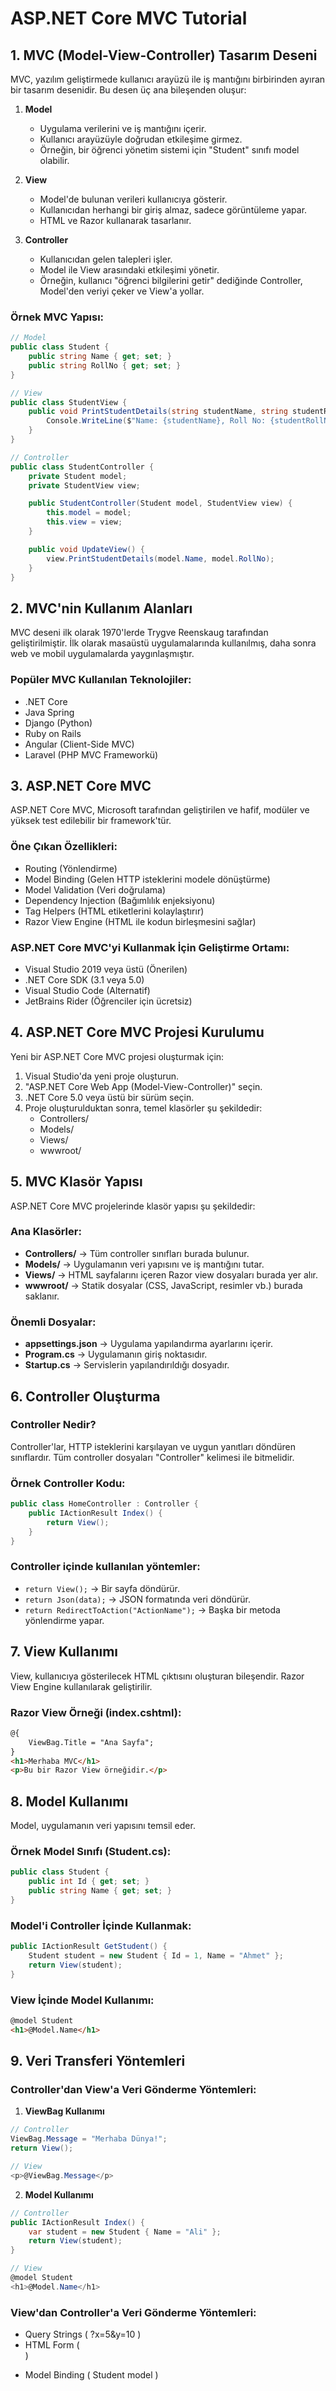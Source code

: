 # ASP.NET Core MVC Tutorial

## 1. MVC (Model-View-Controller) Tasarım Deseni

MVC, yazılım geliştirmede kullanıcı arayüzü ile iş mantığını birbirinden ayıran bir tasarım desenidir. Bu desen üç ana bileşenden oluşur:

1. **Model**
   - Uygulama verilerini ve iş mantığını içerir.
   - Kullanıcı arayüzüyle doğrudan etkileşime girmez.
   - Örneğin, bir öğrenci yönetim sistemi için "Student" sınıfı model olabilir.

2. **View**
   - Model'de bulunan verileri kullanıcıya gösterir.
   - Kullanıcıdan herhangi bir giriş almaz, sadece görüntüleme yapar.
   - HTML ve Razor kullanarak tasarlanır.

3. **Controller**
   - Kullanıcıdan gelen talepleri işler.
   - Model ile View arasındaki etkileşimi yönetir.
   - Örneğin, kullanıcı "öğrenci bilgilerini getir" dediğinde Controller, Model'den veriyi çeker ve View'a yollar.

### Örnek MVC Yapısı:

```csharp
// Model
public class Student {
    public string Name { get; set; }
    public string RollNo { get; set; }
}

// View
public class StudentView {
    public void PrintStudentDetails(string studentName, string studentRollNo) {
        Console.WriteLine($"Name: {studentName}, Roll No: {studentRollNo}");
    }
}

// Controller
public class StudentController {
    private Student model;
    private StudentView view;

    public StudentController(Student model, StudentView view) {
        this.model = model;
        this.view = view;
    }

    public void UpdateView() {
        view.PrintStudentDetails(model.Name, model.RollNo);
    }
}
```

## 2. MVC'nin Kullanım Alanları

MVC deseni ilk olarak 1970'lerde Trygve Reenskaug tarafından geliştirilmiştir. İlk olarak masaüstü uygulamalarında kullanılmış, daha sonra web ve mobil uygulamalarda yaygınlaşmıştır.

### Popüler MVC Kullanılan Teknolojiler:
- .NET Core
- Java Spring
- Django (Python)
- Ruby on Rails
- Angular (Client-Side MVC)
- Laravel (PHP MVC Frameworkü)

## 3. ASP.NET Core MVC

ASP.NET Core MVC, Microsoft tarafından geliştirilen ve hafif, modüler ve yüksek test edilebilir bir framework'tür.

### Öne Çıkan Özellikleri:
- Routing (Yönlendirme)
- Model Binding (Gelen HTTP isteklerini modele dönüştürme)
- Model Validation (Veri doğrulama)
- Dependency Injection (Bağımlılık enjeksiyonu)
- Tag Helpers (HTML etiketlerini kolaylaştırır)
- Razor View Engine (HTML ile kodun birleşmesini sağlar)

### ASP.NET Core MVC'yi Kullanmak İçin Geliştirme Ortamı:
- Visual Studio 2019 veya üstü (Önerilen)
- .NET Core SDK (3.1 veya 5.0)
- Visual Studio Code (Alternatif)
- JetBrains Rider (Öğrenciler için ücretsiz)

## 4. ASP.NET Core MVC Projesi Kurulumu

Yeni bir ASP.NET Core MVC projesi oluşturmak için:

1. Visual Studio'da yeni proje oluşturun.
2. "ASP.NET Core Web App (Model-View-Controller)" seçin.
3. .NET Core 5.0 veya üstü bir sürüm seçin.
4. Proje oluşturulduktan sonra, temel klasörler şu şekildedir:
   - Controllers/
   - Models/
   - Views/
   - wwwroot/

## 5. MVC Klasör Yapısı

ASP.NET Core MVC projelerinde klasör yapısı şu şekildedir:

### Ana Klasörler:
- **Controllers/** → Tüm controller sınıfları burada bulunur.
- **Models/** → Uygulamanın veri yapısını ve iş mantığını tutar.
- **Views/** → HTML sayfalarını içeren Razor view dosyaları burada yer alır.
- **wwwroot/** → Statik dosyalar (CSS, JavaScript, resimler vb.) burada saklanır.

### Önemli Dosyalar:
- **appsettings.json** → Uygulama yapılandırma ayarlarını içerir.
- **Program.cs** → Uygulamanın giriş noktasıdır.
- **Startup.cs** → Servislerin yapılandırıldığı dosyadır.

## 6. Controller Oluşturma

### Controller Nedir?
Controller'lar, HTTP isteklerini karşılayan ve uygun yanıtları döndüren sınıflardır. Tüm controller dosyaları "Controller" kelimesi ile bitmelidir.

### Örnek Controller Kodu:
```csharp
public class HomeController : Controller {
    public IActionResult Index() {
        return View();
    }
}
```

### Controller içinde kullanılan yöntemler:
- `return View();` → Bir sayfa döndürür.
- `return Json(data);` → JSON formatında veri döndürür.
- `return RedirectToAction("ActionName");` → Başka bir metoda yönlendirme yapar.

## 7. View Kullanımı

View, kullanıcıya gösterilecek HTML çıktısını oluşturan bileşendir. Razor View Engine kullanılarak geliştirilir.

### Razor View Örneği (index.cshtml):
```html
@{
    ViewBag.Title = "Ana Sayfa";
}
<h1>Merhaba MVC</h1>
<p>Bu bir Razor View örneğidir.</p>
```

## 8. Model Kullanımı

Model, uygulamanın veri yapısını temsil eder.

### Örnek Model Sınıfı (Student.cs):
```csharp
public class Student {
    public int Id { get; set; }
    public string Name { get; set; }
}
```

### Model'i Controller İçinde Kullanmak:
```csharp
public IActionResult GetStudent() {
    Student student = new Student { Id = 1, Name = "Ahmet" };
    return View(student);
}
```

### View İçinde Model Kullanımı:
```html
@model Student
<h1>@Model.Name</h1>
```

## 9. Veri Transferi Yöntemleri

### Controller'dan View'a Veri Gönderme Yöntemleri:

1. **ViewBag Kullanımı**
```csharp
// Controller
ViewBag.Message = "Merhaba Dünya!";
return View();

// View
<p>@ViewBag.Message</p>
```

2. **Model Kullanımı**
```csharp
// Controller
public IActionResult Index() {
    var student = new Student { Name = "Ali" };
    return View(student);
}

// View
@model Student
<h1>@Model.Name</h1>
```

### View'dan Controller'a Veri Gönderme Yöntemleri:
- Query Strings ( ?x=5&y=10 )
- HTML Form ( <form method="post"> )
- Model Binding ( Student model ) 